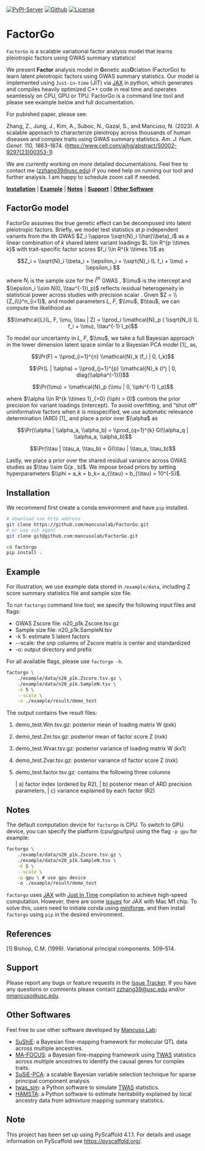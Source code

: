 [![PyPI-Server](https://img.shields.io/pypi/v/factorgo.svg)](https://pypi.org/project/factorgo/)
[![Github](https://img.shields.io/github/stars/mancusolab/factorgo?style=social)](https://github.com/mancusolab/factorgo)
[![License](https://img.shields.io/badge/License-MIT-yellow.svg)](https://opensource.org/licenses/MIT)

# FactorGo

``FactorGo`` is a scalable variational factor analysis model that learns pleiotropic factors using GWAS summary statistics!

We present **Factor** analysis model in **G**enetic ass**O**ciation (FactorGo) to learn latent
pleiotropic factors using GWAS summary statistics. Our model is implemented using `Just-in-time` (JIT)
via [JAX](https://github.com/google/jax) in python, which generates and compiles heavily optimized
C++ code in real time and operates seamlessly on CPU, GPU or TPU. FactorGo is a command line tool and
please see example below and full documentation.

For pubished paper, please see:

Zhang, Z., Jung, J., Kim, A., Suboc, N., Gazal, S., and Mancuso, N. (2023). A scalable approach to characterize pleiotropy across thousands of human diseases and complex traits using GWAS summary statistics. _Am. J. Hum. Genet._ 110, 1863–1874.
(https://www.cell.com/ajhg/abstract/S0002-9297(23)00353-1)

We are currently working on more detailed documentations. Feel free to contact me (zzhang39@usc.edu) if you need help on running our tool and further analysis. I am happy to schedule zoom call if needed.

[**Installation**](#installation)
| [**Example**](#example)
| [**Notes**](#notes)
| [**Support**](#support)
| [**Other Software**](#other-software)

## FactorGo model

FactorGo assumes the true genetic effect can be decomposed into latent pleiotropic factors.
Briefly, we model test statistics at $p$ independent variants from the ith GWAS $Z_i \\approx \\sqrt{N}_i \\hat{\\beta}_i$  as a
linear combination of $k$ shared latent variant loadings $L \\in R^{p \\times k}$  with trait-specific factor scores $f_i \\in R^{k \\times 1}$ as

$$Z_i = \\sqrt{N}_i \\beta_i + \\epsilon_i = \\sqrt{N}_i (L f_i + \\mu) + \\epsilon_i $$

where $N_i$ is the sample size for the $i^{th}$ GWAS , $\\mu$  is the intercept and $\\epsilon_i \\sim N(0, \\tau^{-1}I_p)$ reflects residual
heterogeneity in statistical power across studies with precision scalar .
Given $Z = \\{Z_i\\}^n_{i=1}$, and model parameters  $L$, $F$, $\\mu$, $\\tau$, we can compute the likelihood as

$$\\mathcal{L}(L, F, \\mu, \\tau | Z) = \\prod_i \\mathcal{N}_p ( \\sqrt{N_i} (L f_i + \\mu), \\tau^{-1} I_p)$$

To model our uncertainty in $L$, $F$, $\\mu$, we take a full Bayesian approach in the lower dimension latent space
similar to a Bayesian PCA model [1]_ as,

$$\Pr(F) = \\prod_{i=1}^{n} \\mathcal{N}_k (f_i | 0, I_k)$$

$$\Pr(L | \\alpha) = \\prod_{j=1}^{p} \\mathcal{N}_k (l^j | 0, diag(\\alpha^{-1}))$$

$$\Pr(\\mu) = \\mathcal{N}_p (\\mu | 0, \\phi^{-1} I_p)$$

where $\\alpha \\in R^{k \\times 1}_{>0} (\\phi > 0)$ controls the prior precision for variant loadings (intercept). To avoid overfitting,
and “shut off” uninformative factors when $k$ is misspecified, we use automatic relevance determination (ARD) [1]_
and place a prior over $\\alpha$ as

$$\Pr(\\alpha | \\alpha_a, \\alpha_b) = \\prod_{q=1}^{k} G(\\alpha_q | \\alpha_a, \\alpha_b)$$

$$\Pr(\\tau | \\tau_a, \\tau_b) = G(\\tau | \\tau_a, \\tau_b)$$

Lastly, we place a prior over the shared residual variance across GWAS studies as $\\tau \\sim G(a , b)$.
We impose broad priors by setting hyperparameters $\\phi = a_k = b_k= a_{\\tau} = b_{\\tau} = 10^{-5}$.

## Installation

We recommend first create a conda environment and have `pip` installed.
```bash
# download use http address
git clone https://github.com/mancusolab/FactorGo.git
# or use ssh agent
git clone git@github.com:mancusolab/FactorGo.git

cd factorgo
pip install .
```

## Example
For illustration, we use example data stored in `/example/data`,
including Z score summary statistics file and sample size file.

To run ``factorgo`` command line tool, we specify the following input files and flags:

* GWAS Zscore file: n20_p1k.Zscore.tsv.gz
* Sample size file: n20_p1k.SampleN.tsv
* -k 5: estimate 5 latent factors
* --scale: the snp columns of Zscore matrix is center and standardized
* -o: output directory and prefix

For all available flags, please use ``factorgo -h``.

```bash
factorgo \
    ./example/data/n20_p1k.Zscore.tsv.gz \
    ./example/data/n20_p1k.SampleN.tsv \
    -k 5 \
    --scale \
    -o ./example/result/demo_test
```

The output contains five result files:

1. demo_test.Wm.tsv.gz: posterior mean of loading matrix W (pxk)
2. demo_test.Zm.tsv.gz:  posterior mean of factor score Z (nxk)
3. demo_test.Wvar.tsv.gz:  posterior variance of loading matrix W (kx1)
4. demo_test.Zvar.tsv.gz:  posterior variance of factor score Z (nxk)
5. demo_test.factor.tsv.gz:  contains the following three columns

   | a) factor index (ordered by R2),
   | b) posterior mean of ARD precision parameters,
   | c) variance explained by each factor (R2)

## Notes

The default computation device for ``factorgo`` is CPU. To switch to GPU device, you can specify the platform (cpu/gpu/tpu) using the flag `-p gpu`
for example:

```bash
factorgo \
    ./example/data/n20_p1k.Zscore.tsv.gz \
    ./example/data/n20_p1k.SampleN.tsv \
    -k 5 \
    --scale \
    -p gpu \ # use gpu device
    -o ./example/result/demo_test
```

``factorgo`` uses [JAX](https://github.com/google/jax) with [Just In Time](https://jax.readthedocs.io/en/latest/jax-101/02-jitting.html) compilation to achieve high-speed computation.
However, there are some [issues](https://github.com/google/jax/issues/5501) for JAX with Mac M1 chip.
To solve this, users need to initiate conda using [miniforge](https://github.com/conda-forge/miniforge), and then install ``factorgo`` using ``pip`` in the desired environment.

## References

[1] Bishop, C.M. (1999). Variational principal components. 509–514.

## Support

Please report any bugs or feature requests in the [Issue Tracker](https://github.com/mancusolab/FactorGo/issues>).
If you have any questions or comments please contact zzhang39@usc.edu and/or nmancuso@usc.edu.


## Other Softwares

Feel free to use other software developed by [Mancuso
Lab](https://www.mancusolab.com/):

-   [SuShiE](https://github.com/mancusolab/sushie): a Bayesian
    fine-mapping framework for molecular QTL data across multiple
    ancestries.
-   [MA-FOCUS](https://github.com/mancusolab/ma-focus): a Bayesian
    fine-mapping framework using
    [TWAS](https://www.nature.com/articles/ng.3506) statistics across
    multiple ancestries to identify the causal genes for complex traits.
-   [SuSiE-PCA](https://github.com/mancusolab/susiepca): a scalable
    Bayesian variable selection technique for sparse principal component
    analysis
-   [twas_sim](https://github.com/mancusolab/twas_sim): a Python
    software to simulate [TWAS](https://www.nature.com/articles/ng.3506)
    statistics.
-   [HAMSTA](https://github.com/tszfungc/hamsta): a Python software to
    estimate heritability explained by local ancestry data from
    admixture mapping summary statistics.

## Note

This project has been set up using PyScaffold 4.1.1. For details and usage
information on PyScaffold see https://pyscaffold.org/.
